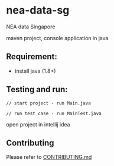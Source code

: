 # nea-data-sg

NEA data Singapore

maven project, console application in java

## Requirement:

 - install java (1.8+)

## Testing and run:

```
// start project - run Main.java

// run test case - run MainTest.java
```

open project in intellij idea

## Contributing

Please refer to [CONTRIBUTING.md](https://github.com/yeukfei02/nea-data-sg/blob/master/CONTRIBUTING.md)
